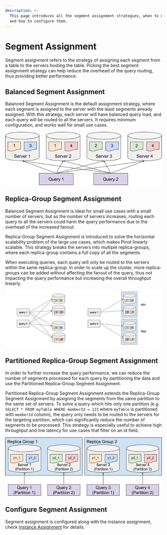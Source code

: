```yaml
---
description: >-
  This page introduces all the segment assignment strategies, when to use them,
  and how to configure them.
---
```


# Segment Assignment

Segment assignment refers to the strategy of assigning each segment from a table to the servers hosting the table. Picking the best segment assignment strategy can help reduce the overhead of the query routing, thus providing better performance.

## Balanced Segment Assignment

Balanced Segment Assignment is the default assignment strategy, where each segment is assigned to the server with the least segments already assigned. With this strategy, each server will have balanced query load, and each query will be routed to all the servers. It requires minimum configuration, and works well for small use cases.

![](../../.gitbook/assets/balanced-segment-assignment.png)

## Replica-Group Segment Assignment

Balanced Segment Assignment is ideal for small use cases with a small number of servers, but as the number of servers increases, routing each query to all the servers could harm the query performance due to the overhead of the increased fanout.

Replica-Group Segment Assignment is introduced to solve the horizontal scalability problem of the large use cases, which makes Pinot linearly scalable. This strategy breaks the servers into multiple replica-groups, where each replica-group contains a full copy of all the segments.

When executing queries, each query will only be routed to the servers within the same replica-group. In order to scale up the cluster, more replica-groups can be added without affecting the fanout of the query, thus not impacting the query performance but increasing the overall throughput linearly.

![](../../.gitbook/assets/replica-group-segment-assignment.png)

## Partitioned Replica-Group Segment Assignment

In order to further increase the query performance, we can reduce the number of segments processed for each query by partitioning the data and use the Partitioned Replica-Group Segment Assignment.

Partitioned Replica-Group Segment Assignment extends the Replica-Group Segment Assignment by assigning the segments from the same partition to the same set of servers. To solve a query which hits only one partition (e.g. `SELECT * FROM myTable WHERE memberId = 123` where `myTable` is partitioned with `memberId` column), the query only needs to be routed to the servers for the targeting partition, which can significantly reduce the number of segments to be processed. This strategy is especially useful to achieve high throughput and low latency for use cases that filter on an id field.

![](../../.gitbook/assets/partitioned-segment-assignement.png)

## Configure Segment Assignment

Segment assignment is configured along with the instance assignment, check [Instance Assignment](instance-assignment.md) for details.
